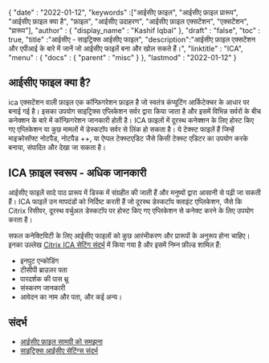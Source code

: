 {
  "date" : "2022-01-12",
  "keywords" :["आईसीए फ़ाइल", "आईसीए फ़ाइल प्रारूप", "आईसीए फ़ाइल क्या है", "फ़ाइल", "आईसीए उदाहरण", "आईसीए फ़ाइल एक्सटेंशन", "एक्सटेंशन", "प्रारूप"],
  "author" : {
    "display_name" : "Kashif Iqbal"
},
  "draft" : "false",
  "toc" : true,
  "title" :"आईसीए - साइट्रिक्स आईसीए फाइल",
  "description":"आईसीए फ़ाइल एक्सटेंशन और एपीआई के बारे में जानें जो आईसीए फाइलें बना और खोल सकते हैं।",
  "linktitle" : "ICA",
  "menu" : {
    "docs" : {
      "parent" : "misc"
}
},
  "lastmod" : "2022-01-12"
}

## आईसीए फाइल क्या है?

ica एक्सटेंशन वाली फ़ाइल एक कॉन्फ़िगरेशन फ़ाइल है जो स्वतंत्र कंप्यूटिंग आर्किटेक्चर के आधार पर बनाई गई है। इसका उपयोग साइट्रिक्स एप्लिकेशन सर्वर द्वारा किया जाता है और इसमें विभिन्न सर्वरों के बीच कनेक्शन के बारे में कॉन्फ़िगरेशन जानकारी होती है। ICA फ़ाइलों में दूरस्थ कनेक्शन के लिए होस्ट किए गए एप्लिकेशन या कुछ मामलों में डेस्कटॉप सर्वर से लिंक हो सकता है। ये टेक्स्ट फाइलें हैं जिन्हें माइक्रोसॉफ्ट नोटपैड, नोटपैड ++, या ऐप्पल टेक्स्टएडिट जैसे किसी टेक्स्ट एडिटर का उपयोग करके बनाया, संपादित और देखा जा सकता है।

## ICA फ़ाइल स्वरूप - अधिक जानकारी

आईसीए फाइलें सादे पाठ प्रारूप में डिस्क में संग्रहीत की जाती हैं और मनुष्यों द्वारा आसानी से पढ़ी जा सकती हैं। ICA फाइलें उन मापदंडों को निर्दिष्ट करती हैं जो दूरस्थ डेस्कटॉप क्लाइंट एप्लिकेशन, जैसे कि Citrix रिसीवर, दूरस्थ वर्चुअल डेस्कटॉप पर होस्ट किए गए एप्लिकेशन से कनेक्ट करने के लिए उपयोग करता है।

सफल कनेक्टिविटी के लिए आईसीए फाइलों को कुछ आरंभीकरण और प्रारूपों के अनुरूप होना चाहिए। इनका उल्लेख [Citrix ICA सेटिंग संदर्भ](https://docs.citrix.com/en-us/categories/legacy-archive) में किया गया है और इसमें निम्न फ़ील्ड शामिल हैं:

* इनपुट एन्कोडिंग
* टीसीपी ब्राउज़र पता
* पारदर्शक की पास थ्रू
* संस्करण जानकारी
* आवेदन का नाम और पता, और कई अन्य।
 

## संदर्भ

* [आईसीए फ़ाइल सामग्री को समझना](https://docs.eggplantsoftware.com/epp/9.0.0/ePP/cvuunderstanding_ica_file_contents.htm)
* [साइट्रिक्स आईसीए सेटिंग्स संदर्भ](https://docs.citrix.com/en-us/categories/legacy-archive)

